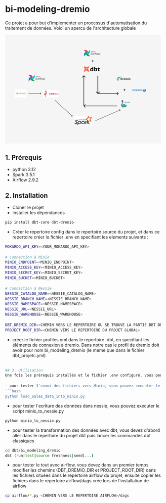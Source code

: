 # bi-modeling-dremio

Ce projet a pour but d'implementer un processus d'automatisation du traitement de données. Voici un apercu de l'architecture globale  

![img.png](img.png)  

## 1. Prérequis
- python 3.12
- Spark 3.5.1
- Airflow 2.9.2

## 2. Installation
- Cloner le projet
- Installer les dépendances
```bash
pip install dbt-core dbt-dremio
```
- Créer le repertoire config dans le repertoire source du projet, et dans ce repertoire créer le fichier .env en specifiant les elements suivants :  

```bash
MOKAROO_API_KEY=<YOUR_MOKAROO_API_KEY>

# Connection à Minio
MINIO_ENDPOINT=<MINIO_ENDPOINT>
MINIO_ACCESS_KEY=<MINIO_ACCESS_KEY>
MINIO_SECRET_KEY=<MINIO_SECRET_KEY>
MINIO_BUCKET=<MINIO_BUCKET>

# Connection à Nessie
NESSIE_CATALOG_NAME=<NESSIE_CATALOG_NAME>
NESSIE_BRANCH_NAME=<NESSIE_BRANCH_NAME>
NESSIE_NAMESPACE=<NESSIE_NAMESPACE>
NESSIE_URL=<NESSIE_URL>
NESSIE_WAREHOUSE=<NESSIE_WAREHOUSE>

DBT_DREMIO_DIR=<CHEMIN VERS LE REPERTOIRE OU SE TROUVE LA PARTIE DBT DU PROJET>
PROJECT_ROOT_DIR=<CHEMIN VERS LE REPERTOIRE DU PROJET GLOBAL>
```
- créer le fichier profiles.yml dans le repertoire .dbt, en specifiant les éléments de connexion à dremio. Dans notre cas le profil de dremio doit avoir pour nom bi_modeling_dremio (le meme que dans le fichier dbt_projetc.yml) 
```bash

## 3. Utilisation
Une fois les prérequis installés et le fichier .env configuré, vous pouvez lancer le projet en executant les différents composants du projet.  

- pour tester l'envoi des fichiers vers Minio, vous pouvez executer le script load_sales_data_into_minio.py
```bash
python load_sales_data_into_minio.py
```
- pour tester l'ecriture des données dans nessie, vous pouvez executer le script minio_to_nessie.py
```bash
python minio_to_nessie.py
```
- pour tester la transformation des données avec dbt, vous devez d'abord aller dans le repertoire du projet dbt puis lancer les commandes dbt classiques
```bash
cd dbt/bi_modeling_dremio
dbt (run|test|source freshness|seed|...)
```
- pour tester le tout avec airflow, vous devez dans un premier temps modifier les chemins (DBT_DREMIO_DIR et PROJECT_ROOT_DIR) dans les fichiers situées dans le repertoire airflow du projet, ensuite copier les fichiers dans le repertoire airflow/dags crée lors de l'installation de airflow
```bash
cp airflow/*.py <CHEMIN VERS LE REPERTOIRE AIRFLOW>/dags
```
